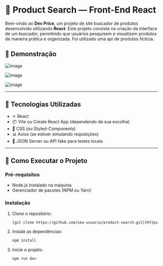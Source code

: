 # 🛒 Product Search — Front-End React

Bem-vindo ao **Dev Price**, um projeto de site buscador de produtos desenvolvido utilizando **React**. Este projeto consiste na criação da interface de um buscador, permitindo que usuários pesquisem e visualizem produtos de maneira prática e organizada.
Foi utilizado uma api de produtos ficticia.

## 📸 Demonstração

![image](https://github.com/user-attachments/assets/20e779e5-ab04-4508-8dab-067d04ba4cd0)

![image](https://github.com/user-attachments/assets/7a54210b-d435-41a7-9349-ee4576634c6c)

![image](https://github.com/user-attachments/assets/96f64763-2e4e-4816-8810-d47a46f1e253)



---

## 📌 Tecnologias Utilizadas

- ⚛️ React
- 📦 Vite ou Create React App (dependendo da sua escolha)
- 📄 CSS (ou Styled-Components)
- 📊 Axios (se estiver simulando requisições)
- 📁 JSON Server ou API fake para testes locais

---

## 🚀 Como Executar o Projeto

### Pré-requisitos

- Node.js instalado na máquina
- Gerenciador de pacotes (NPM ou Yarn)

### Instalação

1. Clone o repositório:
   ```bash
   [git clone https://github.com/seu-usuario/product-search.git](https://github.com/carlosresendeP/Dev-Price-guide)
   ```
   
2. Instale as dependências:
   ```bash
   npm install
   ```

2. Inicie o projeto:
   ```bash
   npm run dev
   ```
